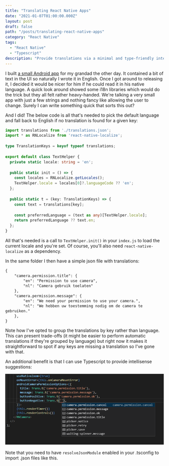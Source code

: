 ```yaml
---
title: "Translating React Native Apps"
date: "2021-01-07T01:00:00.000Z"
layout: post
draft: false
path: "/posts/translating-react-native-apps"
category: "React Native"
tags:
  - "React Native"
  - "Typescript"
description: "Provide translations via a minimal and type-friendly interface"
---
```


I built [a small Android app](https://play.google.com/store/apps/details?id=com.zenzizenzi.camhelp) for my grandad the other day. It contained a bit of text in the UI so naturally I wrote it in English. Once I got around to releasing it, I decided it would be nicer for him if he could read it in his native language. A quick look around showed some i18n libraries which would do the trick but they all felt rather heavy-handed.
We're talking a very small app with just a few strings and nothing fancy like allowing the user to change. Surely I can write something quick that sorts this out?

And I did! The below code is all that's needed to pick the default language and fall back to English if no translation is found for a given key:

```typescript
import translations from './translations.json';
import * as RNLocalize from 'react-native-localize';

type TranslationKeys = keyof typeof translations;

export default class TextHelper {
  private static locale: string = 'en';

  public static init = () => {
    const locales = RNLocalize.getLocales();
    TextHelper.locale = locales[0]?.languageCode ?? 'en';
  };

  public static t = (key: TranslationKeys) => {
    const text = translations[key];

    const preferredLanguage = (text as any)[TextHelper.locale];
    return preferredLanguage ?? text.en;
  };
}
```

All that's needed is a call to `TextHelper.init()` in your `index.js` to load the current locale and you're set. Of course, you'll also need `react-native-localize` as a dependency.

In the same folder I then have a simple json file with translations:

```
{
    "camera.permission.title": {
        "en": "Permission to use camera",
        "nl": "Camera gebruik toelaten"
    },
    "camera.permission.message": {
        "en": "We need your permission to use your camera.",
        "nl": "We hebben uw toestemming nodig om de camera te gebruiken."
    },
}
```

Note how I've opted to group the translations by key rather than language. This can present trade-offs (it might be easier to perform automatic translations if they're grouped by language) but right now it makes it straightforward to spot if any keys are missing a translation so I've gone with that.

An additional benefit is that I can use Typescript to provide intellisense suggestions:

![Intellisense expanded to show the json keys](./intellisense.PNG)

Note that you need to have `resolveJsonModule` enabled in your .tsconfig to import .json files like this.